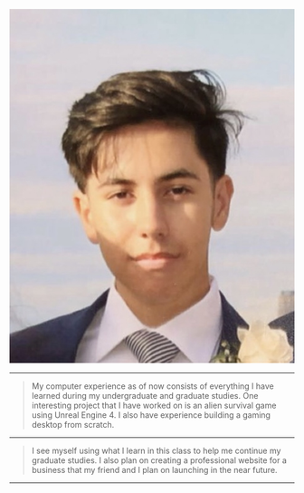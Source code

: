 ![Picture](Picture.jpg)

---

> My computer experience as of now consists of everything I have learned during my undergraduate and graduate studies. One interesting project that I have worked on is an alien survival game using Unreal Engine 4. I also have experience building a gaming desktop from scratch.

---

> I see myself using what I learn in this class to help me continue my graduate studies. I also plan on creating a professional website for a business that my friend and I plan on launching in the near future.

---
